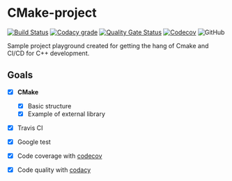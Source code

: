 # CMake-project

[![Build Status](https://travis-ci.org/MaciejZj/CMake-project.svg?branch=master)](https://travis-ci.org/MaciejZj/CMake-project)
[![Codacy grade](https://img.shields.io/codacy/grade/05ed6988cf4b4f98a46baab50392f9c3)](https://www.codacy.com/manual/MaciejZj/CMake-project?utm_source=github.com&amp;utm_medium=referral&amp;utm_content=MaciejZj/CMake-project&amp;utm_campaign=Badge_Grade)
[![Quality Gate Status](https://sonarcloud.io/api/project_badges/measure?project=MaciejZj_CMake-project&metric=alert_status)](https://sonarcloud.io/dashboard?id=MaciejZj_CMake-project)
[![Codecov](https://img.shields.io/codecov/c/github/MaciejZj/CMake-project)](https://codecov.io/gh/MaciejZj/CMake-project)
![GitHub](https://img.shields.io/github/license/MaciejZj/CMake-project)

Sample project playground created for getting the hang of Cmake and CI/CD for C++ development.

## Goals

- [x] **CMake**

  - [x] Basic structure
  - [x] Example of external library

- [x] Travis CI

- [x] Google test

- [x] Code coverage with [codecov](https://codecov.io)

- [x] Code quality with [codacy](https://www.codacy.com)

